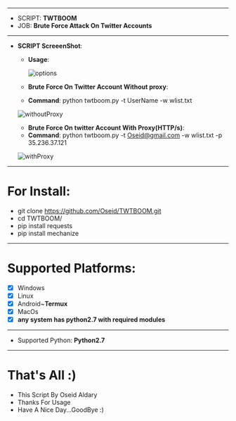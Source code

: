 ***
  - SCRIPT: **TWTBOOM**
  -    JOB: **Brute Force Attack On Twitter Accounts**
***

- **SCRIPT ScreeenShot**:

    - **Usage**:
    
      ![options](https://user-images.githubusercontent.com/29546157/73847278-9b55ac00-482e-11ea-8f07-ae8da61d4797.PNG)


    - **Brute Force On Twitter Account Without proxy**:
     
     * **Command**: python twtboom.py -t UserName -w wlist.txt
     
     ![withoutProxy](https://user-images.githubusercontent.com/29546157/73847287-9f81c980-482e-11ea-8353-450c0cc660c2.PNG)
   
   - **Brute Force On twitter Account With Proxy(HTTP/s)**:
   
    * **Command**: python twtboom.py -t Oseid@gmail.com -w wlist.txt -p 35.236.37.121
    
    ![withProxy](https://user-images.githubusercontent.com/29546157/73847921-dad0c800-482f-11ea-8f67-8452d19f7f48.PNG)
    
***

# For Install:

 - git clone https://github.com/Oseid/TWTBOOM.git
 - cd TWTBOOM/
 - pip install requests
 - pip install mechanize
***

# Supported Platforms:
- [x] Windows
- [x] Linux
- [x] Android~**Termux**
- [x] MacOs
- [x] **any system has python2.7 with required modules**
***
 - Supported Python: **Python2.7**
***

# That's All :)
   * This Script By Oseid Aldary
   * Thanks For Usage
   * Have A Nice Day...GoodBye :)
